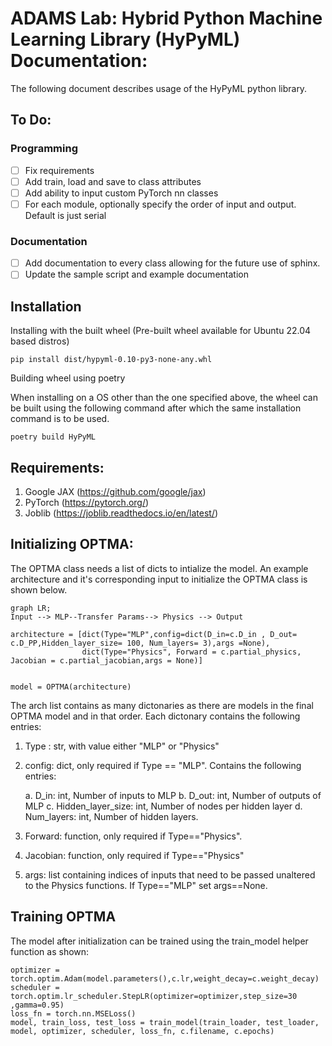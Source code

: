 # ADAMS Lab: Hybrid Python Machine Learning Library (HyPyML) Documentation:
The following document describes usage of the HyPyML python library.


## To Do:
### Programming
- [ ] Fix requirements
- [ ] Add train, load and save to class attributes
- [ ] Add ability to input custom PyTorch nn classes
- [ ] For each module, optionally specify the order of input and output. Default is just serial
### Documentation
- [ ] Add documentation to every class allowing for the future use of sphinx.
- [ ] Update the sample script and example documentation

## Installation
Installing with the built wheel (Pre-built wheel available for Ubuntu 22.04 based distros)
```
pip install dist/hypyml-0.10-py3-none-any.whl
```
Building wheel using poetry
 
When installing on a OS other than the one specified above, the wheel can be built using the following command after which the same installation command is to be used.

```
poetry build HyPyML
```

## Requirements: 
1. Google JAX (https://github.com/google/jax)
2. PyTorch (https://pytorch.org/)
3. Joblib (https://joblib.readthedocs.io/en/latest/)

## Initializing OPTMA: 

The OPTMA class needs a list of dicts to intialize the model. An example architecture and it's corresponding input to initialize the OPTMA class is shown below.
```mermaid
graph LR; 
Input --> MLP--Transfer Params--> Physics --> Output

```

```
architecture = [dict(Type="MLP",config=dict(D_in=c.D_in , D_out= c.D_PP,Hidden_layer_size= 100, Num_layers= 3),args =None),
                dict(Type="Physics", Forward = c.partial_physics, Jacobian = c.partial_jacobian,args = None)]


model = OPTMA(architecture)
```

The arch list contains as many dictonaries as there are models in the final OPTMA model and in that order.
Each dictonary contains the following entries: 
1. Type : str, with value either "MLP" or "Physics" 
2. config: dict, only required if Type == "MLP". Contains the following entries:

    a. D_in: int, Number of inputs to MLP
    b. D_out: int, Number of outputs of MLP
    c. Hidden_layer_size: int, Number of nodes per hidden layer
    d. Num_layers: int, Number of hidden layers.
3. Forward: function, only required if Type=="Physics".
4. Jacobian: function, only required if Type=="Physics"
5. args: list containing indices of inputs that need to be passed unaltered to the Physics functions. If Type=="MLP" set args==None. 

## Training OPTMA 

The model after initialization can be trained using the train_model helper function as shown: 
```
optimizer = torch.optim.Adam(model.parameters(),c.lr,weight_decay=c.weight_decay)
scheduler = torch.optim.lr_scheduler.StepLR(optimizer=optimizer,step_size=30 ,gamma=0.95)
loss_fn = torch.nn.MSELoss()
model, train_loss, test_loss = train_model(train_loader, test_loader, model, optimizer, scheduler, loss_fn, c.filename, c.epochs)
```